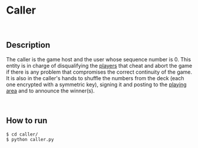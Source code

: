 # Caller

<br>

## Description

The caller is the game host and the user whose sequence number is 0. This entity is in charge of disqualifying the [players](https://github.com/detiuaveiro/assignment-2---bingo-8/tree/main/player) that cheat and abort the game if there is any problem that compromises the correct continuity of the game. It is also in the caller's hands to shuffle the numbers from the deck (each one encrypted with a symmetric key), signing it and posting to the [playing area](https://github.com/detiuaveiro/assignment-2---bingo-8/tree/main/playing-area) and to announce the winner(s).

<br>

## How to run

    $ cd caller/
    $ python caller.py
